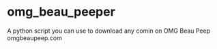# omg_beau_peeper

A python script you can use to download any comin on OMG Beau Peep omgbeaupeep.com